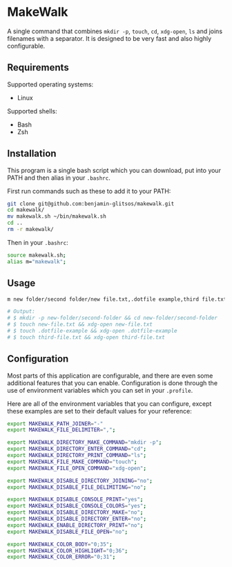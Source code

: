 # MakeWalk

A single command that combines `mkdir -p`, `touch`, `cd`, `xdg-open`, `ls` and joins filenames with a separator. It is designed to be very fast and also highly configurable.

## Requirements

Supported operating systems:

* Linux

Supported shells:

* Bash
* Zsh

## Installation

This program is a single bash script which you can download, put into your PATH and then alias in your `.bashrc`.

First run commands such as these to add it to your PATH:

```bash
git clone git@github.com:benjamin-glitsos/makewalk.git
cd makewalk/
mv makewalk.sh ~/bin/makewalk.sh
cd ..
rm -r makewalk/
```

Then in your `.bashrc`:

```bash
source makewalk.sh;
alias m="makewalk";
```

## Usage

```bash
m new folder/second folder/new file.txt,.dotfile example,third file.txt

# Output:
# $ mkdir -p new-folder/second-folder && cd new-folder/second-folder
# $ touch new-file.txt && xdg-open new-file.txt
# $ touch .dotfile-example && xdg-open .dotfile-example
# $ touch third-file.txt && xdg-open third-file.txt
```

## Configuration

Most parts of this application are configurable, and there are even some additional features that you can enable. Configuration is done through the use of environment variables which you can set in your `.profile`.

Here are all of the environment variables that you can configure, except these examples are set to their default values for your reference:

```bash
export MAKEWALK_PATH_JOINER="-"
export MAKEWALK_FILE_DELIMITER=",";

export MAKEWALK_DIRECTORY_MAKE_COMMAND="mkdir -p";
export MAKEWALK_DIRECTORY_ENTER_COMMAND="cd";
export MAKEWALK_DIRECTORY_PRINT_COMMAND="ls";
export MAKEWALK_FILE_MAKE_COMMAND="touch";
export MAKEWALK_FILE_OPEN_COMMAND="xdg-open";

export MAKEWALK_DISABLE_DIRECTORY_JOINING="no";
export MAKEWALK_DISABLE_FILE_DELIMITING="no";

export MAKEWALK_DISABLE_CONSOLE_PRINT="yes";
export MAKEWALK_DISABLE_CONSOLE_COLORS="yes";
export MAKEWALK_DISABLE_DIRECTORY_MAKE="no";
export MAKEWALK_DISABLE_DIRECTORY_ENTER="no";
export MAKEWALK_ENABLE_DIRECTORY_PRINT="no";
export MAKEWALK_DISABLE_FILE_OPEN="no";

export MAKEWALK_COLOR_BODY="0;35";
export MAKEWALK_COLOR_HIGHLIGHT="0;36";
export MAKEWALK_COLOR_ERROR="0;31";
```
